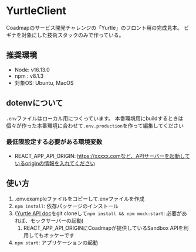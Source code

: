 # YurtleClient

Coadmapのサービス開発チャレンジの「Yurtle」のフロント用の完成見本。
ビギナを対象にした技術スタックのみで作っている。

## 推奨環境
* Node: v16.13.0
* npm : v8.1.3
* 対象OS: Ubuntu, MacOS

## dotenvについて
`.env`ファイルはローカル用につくっています。
本番環境用にbuildするときは個々が作った本番環境に合わせて`.env.production`を作って編集してください

### 最低限設定する必要がある環境変数
* REACT_APP_API_ORIGIN: https://xxxxx.comなど、APIサーバーを起動しているoriginの情報を入れてください

## 使い方
1. .env.exampleファイルをコピーして.envファイルを作成
2. `npm install`: 依存パッケージのインストール
3. ([Yurtle API doc](https://github.com/coadmap/yurtle_spec)をgit cloneして`npm install && npm mock:start`: 必要があれば、モックサーバーの起動)
   1. REACT_APP_API_ORIGINにCoadmapが提供しているSandbox APIを利用してもオッケーです
4. `npm start`: アプリケーションの起動
